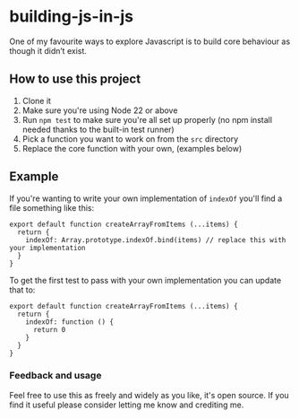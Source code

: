 # building-js-in-js

One of my favourite ways to explore Javascript is to build core behaviour as though it didn’t exist.

## How to use this project

1. Clone it
2. Make sure you're using Node 22 or above
3. Run `npm test` to make sure you're all set up properly (no npm install needed thanks to the built-in test runner)
4. Pick a function you want to work on from the `src` directory
5. Replace the core function with your own, (examples below)

## Example

If you're wanting to write your own implementation of `indexOf` you'll find a file something like this:

```
export default function createArrayFromItems (...items) {
  return {
    indexOf: Array.prototype.indexOf.bind(items) // replace this with your implementation
  }
}
```

To get the first test to pass with your own implementation you can update that to:

```
export default function createArrayFromItems (...items) {
  return {
    indexOf: function () {
      return 0
    }
  }
}
```

### Feedback and usage

Feel free to use this as freely and widely as you like, it's open source.  If you find it useful please consider letting me know and crediting me.
